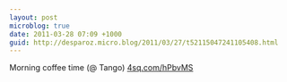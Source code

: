 ```yaml
---
layout: post
microblog: true
date: 2011-03-28 07:09 +1000
guid: http://desparoz.micro.blog/2011/03/27/t52115047241105408.html
---
```

Morning coffee time (@ Tango) [4sq.com/hPbvMS](http://4sq.com/hPbvMS)
